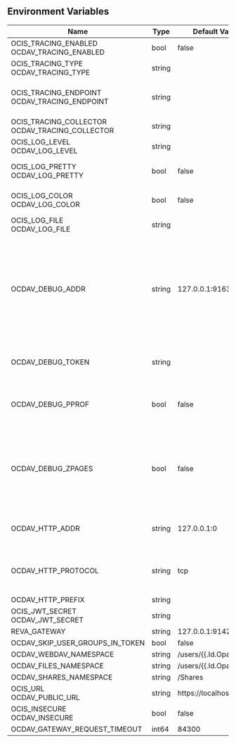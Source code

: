 ## Environment Variables

| Name | Type | Default Value | Description |
|------|------|---------------|-------------|
| OCIS_TRACING_ENABLED<br/>OCDAV_TRACING_ENABLED | bool | false | Activates tracing.|
| OCIS_TRACING_TYPE<br/>OCDAV_TRACING_TYPE | string |  | |
| OCIS_TRACING_ENDPOINT<br/>OCDAV_TRACING_ENDPOINT | string |  | The endpoint to the tracing collector.|
| OCIS_TRACING_COLLECTOR<br/>OCDAV_TRACING_COLLECTOR | string |  | |
| OCIS_LOG_LEVEL<br/>OCDAV_LOG_LEVEL | string |  | The log level.|
| OCIS_LOG_PRETTY<br/>OCDAV_LOG_PRETTY | bool | false | Activates pretty log output.|
| OCIS_LOG_COLOR<br/>OCDAV_LOG_COLOR | bool | false | Activates colorized log output.|
| OCIS_LOG_FILE<br/>OCDAV_LOG_FILE | string |  | The target log file.|
| OCDAV_DEBUG_ADDR | string | 127.0.0.1:9163 | Bind address of the debug server, where metrics, health, config and debug endpoints will be exposed.|
| OCDAV_DEBUG_TOKEN | string |  | Token to secure the metrics endpoint|
| OCDAV_DEBUG_PPROF | bool | false | Enables pprof, which can be used for profiling|
| OCDAV_DEBUG_ZPAGES | bool | false | Enables zpages, which can  be used for collecting and viewing traces in-me|
| OCDAV_HTTP_ADDR | string | 127.0.0.1:0 | The address of the http service.|
| OCDAV_HTTP_PROTOCOL | string | tcp | The transport protocol of the http service.|
| OCDAV_HTTP_PREFIX | string |  | |
| OCIS_JWT_SECRET<br/>OCDAV_JWT_SECRET | string |  | |
| REVA_GATEWAY | string | 127.0.0.1:9142 | |
| OCDAV_SKIP_USER_GROUPS_IN_TOKEN | bool | false | |
| OCDAV_WEBDAV_NAMESPACE | string | /users/{{.Id.OpaqueId}} | |
| OCDAV_FILES_NAMESPACE | string | /users/{{.Id.OpaqueId}} | |
| OCDAV_SHARES_NAMESPACE | string | /Shares | |
| OCIS_URL<br/>OCDAV_PUBLIC_URL | string | https://localhost:9200 | |
| OCIS_INSECURE<br/>OCDAV_INSECURE | bool | false | |
| OCDAV_GATEWAY_REQUEST_TIMEOUT | int64 | 84300 | |
